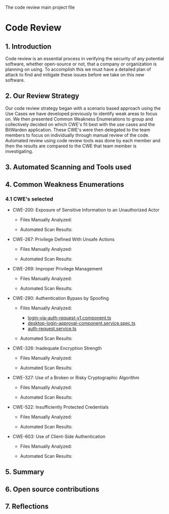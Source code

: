 The code review main project file
# Code Review

## 1. Introduction

Code review is an essential process in verifying the security of any potential software, whether open-source or not, that a company or organization is planning on using. To accomplish this we must have a detailed plan of attack to find and mitigate these issues before we take on this new software.

## 2. Our Review Strategy

Our code review strategy began with a scenario based approach using the Use Cases we have developed previously to identify weak areas to focus on. We then presented Common Weakness Enumerations to group and collectively decided on which CWE's fit best with the use cases and the BitWarden application. These CWE's were then delegated to the team members to focus on individually through manual review of the code. Automated review using code review tools was done by each member and then the results are compared to the CWE that team member is investigating. 

## 3. Automated Scanning and Tools used

## 4. Common Weakness Enumerations

### 4.1 CWE's selected
   
* CWE-200: Exposure of Sensitive Information to an Unauthorized Actor
    * Files Manually Analyzed:

    * Automated Scan Results:
      
* CWE-267: Privilege Defined With Unsafe Actions
    * Files Manually Analyzed:

    * Automated Scan Results:
      
* CWE-269: Improper Privilege Management
    * Files Manually Analyzed:

    * Automated Scan Results:
      
* CWE-290: Authentication Bypass by Spoofing
    * Files Manually Analyzed:
         * [login-via-auth-request-v1.component.ts](https://github.com/bitwarden/clients/blob/main/apps/desktop/src/auth/login/login-via-auth-request-v1.component.ts)
         * [desktop-login-approval-component.service.spec.ts](https://github.com/bitwarden/clients/blob/main/apps/desktop/src/auth/login/desktop-login-approval-component.service.spec.ts)
         * [auth-request.service.ts](https://github.com/bitwarden/clients/blob/main/libs/auth/src/common/services/auth-request/auth-request.service.ts)

    * Automated Scan Results:
    
* CWE-326: Inadequate Encryption Strength
    * Files Manually Analyzed:

    * Automated Scan Results:
      
* CWE-327: Use of a Broken or Risky Cryptographic Algorithm
    * Files Manually Analyzed:

    * Automated Scan Results:
      
* CWE-522: Insufficiently Protected Credentials
    * Files Manually Analyzed:

    * Automated Scan Results:
    
* CWE-603: Use of Client-Side Authentication
    * Files Manually Analyzed:
      
    * Automated Scan Results:



## 5. Summary

## 6. Open source contributions

## 7. Reflections
